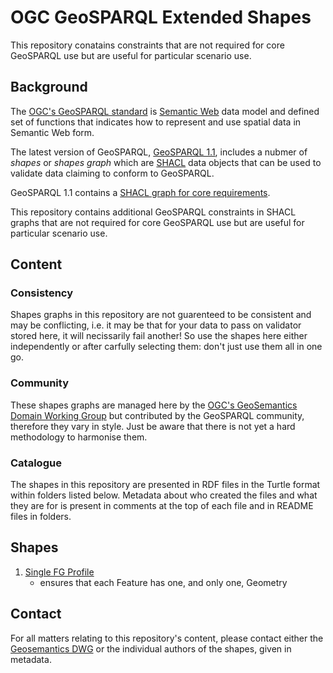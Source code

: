 # OGC GeoSPARQL Extended Shapes

This repository conatains constraints that are not required for core GeoSPARQL use but are useful for particular scenario use.

## Background

The [OGC's GeoSPARQL standard](https://www.ogc.org/standards/geosparql) is [Semantic Web](https://www.w3.org/standards/semanticweb/) data model and defined set of functions that indicates how to represent and use spatial data in Semantic Web form.

The latest version of GeoSPARQL, [GeoSPARQL 1.1](https://opengeospatial.github.io/ogc-geosparql/geosparql11/spec.html), includes a nubmer of *shapes* or *shapes graph* which are [SHACL](https://www.w3.org/TR/shacl/) data objects that can be used to validate data claiming to conform to GeoSPARQL.

GeoSPARQL 1.1 contains a [SHACL graph for core requirements](https://github.com/opengeospatial/ogc-geosparql/blob/master/1.1/validator.ttl).

This repository contains additional GeoSPARQL constraints in SHACL graphs that are not required for core GeoSPARQL use but are useful for particular scenario use.

## Content

### Consistency

Shapes graphs in this repository are not guarenteed to be consistent and may be conflicting, i.e. it may be that for your data to pass on validator stored here, it will necissarily fail another! So use the shapes here either independently or after carfully selecting them: don't just use them all in one go.

### Community

These shapes graphs are managed here by the [OGC's GeoSemantics Domain Working Group](https://www.ogc.org/projects/groups/semantics) but contributed by the GeoSPARQL community, therefore they vary in style. Just be aware that there is not yet a hard methodology to harmonise them.

### Catalogue

The shapes in this repository are presented in RDF files in the Turtle format within folders listed below. Metadata about who created the files and what they are for is present in comments at the top of each file and in README files in folders.

## Shapes

1. [Single FG Profile](01-single-fg)
    * ensures that each Feature has one, and only one, Geometry

## Contact

For all matters relating to this repository's content, please contact either the [Geosemantics DWG](https://www.ogc.org/projects/groups/semantics) or the individual authors of the shapes, given in metadata.
